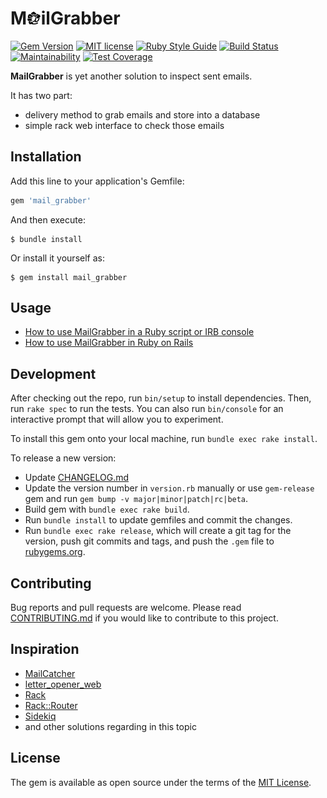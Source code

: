 # M<img src="https://raw.githubusercontent.com/MailToolbox/mail_grabber/main/images/mail_grabber515x500.png" height="22" />ilGrabber

[![Gem Version](https://badge.fury.io/rb/mail_grabber.svg)](https://badge.fury.io/rb/mail_grabber)
[![MIT license](https://img.shields.io/badge/license-MIT-brightgreen)](https://github.com/MailToolbox/mail_grabber/blob/main/LICENSE.txt)
[![Ruby Style Guide](https://img.shields.io/badge/code_style-rubocop-brightgreen.svg)](https://github.com/rubocop-hq/rubocop)
[![Build Status](https://travis-ci.com/MailToolbox/mail_grabber.svg?branch=main)](https://travis-ci.com/MailToolbox/mail_grabber)
[![Maintainability](https://api.codeclimate.com/v1/badges/97deed5c1fbd003ca810/maintainability)](https://codeclimate.com/github/MailToolbox/mail_grabber/maintainability)
[![Test Coverage](https://api.codeclimate.com/v1/badges/97deed5c1fbd003ca810/test_coverage)](https://codeclimate.com/github/MailToolbox/mail_grabber/test_coverage)

**MailGrabber** is yet another solution to inspect sent emails.

It has two part:
- delivery method to grab emails and store into a database
- simple rack web interface to check those emails

## Installation

Add this line to your application's Gemfile:

```ruby
gem 'mail_grabber'
```

And then execute:

    $ bundle install

Or install it yourself as:

    $ gem install mail_grabber

## Usage

- [How to use MailGrabber in a Ruby script or IRB console](https://github.com/MailToolbox/mail_grabber/blob/main/docs/usage_in_script_or_console.md)
- [How to use MailGrabber in Ruby on Rails](https://github.com/MailToolbox/mail_grabber/blob/main/docs/usage_in_ruby_on_rails.md)

## Development

After checking out the repo, run `bin/setup` to install dependencies. Then, run `rake spec` to run the tests. You can also run `bin/console` for an interactive prompt that will allow you to experiment.

To install this gem onto your local machine, run `bundle exec rake install`.

To release a new version:

- Update [CHANGELOG.md](https://github.com/MailToolbox/mail_grabber/blob/main/CHANGELOG.md)
- Update the version number in `version.rb` manually or use `gem-release` gem and run `gem bump -v major|minor|patch|rc|beta`.
- Build gem with `bundle exec rake build`.
- Run `bundle install` to update gemfiles and commit the changes.
- Run `bundle exec rake release`, which will create a git tag for the version, push git commits and tags, and push the `.gem` file to [rubygems.org](https://rubygems.org).

## Contributing

Bug reports and pull requests are welcome. Please read [CONTRIBUTING.md](https://github.com/MailToolbox/mail_grabber/blob/main/CONTRIBUTING.md) if you would like to contribute to this project.

## Inspiration

- [MailCatcher](https://github.com/sj26/mailcatcher)
- [letter_opener_web](https://github.com/fgrehm/letter_opener_web)
- [Rack](https://github.com/rack/rack)
- [Rack::Router](https://github.com/pjb3/rack-router)
- [Sidekiq](https://github.com/mperham/sidekiq)
- and other solutions regarding in this topic

## License

The gem is available as open source under the terms of the [MIT License](https://github.com/MailToolbox/mail_grabber/blob/main/LICENSE.txt).
